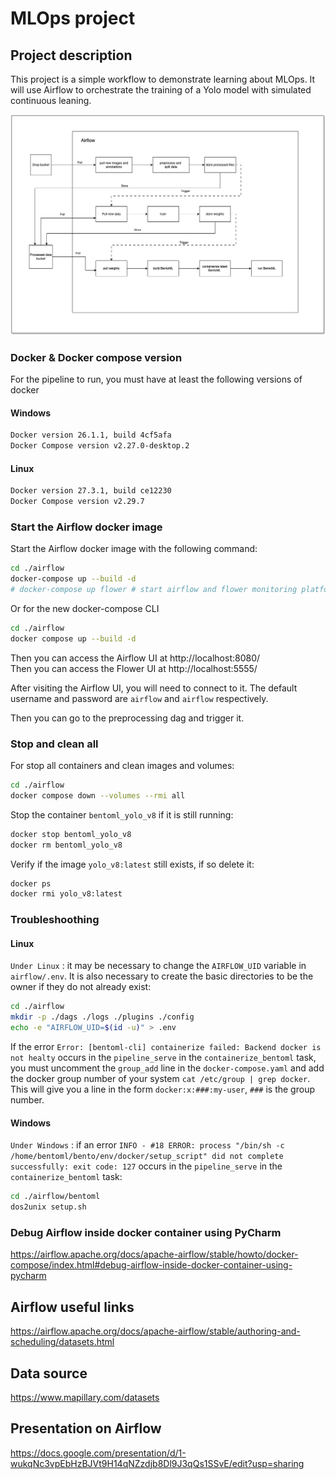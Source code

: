 # MLOps project

## Project description

This project is a simple workflow to demonstrate learning about MLOps. It will use Airflow to orchestrate the training of a Yolo model with simulated continuous leaning.

![diag](images/project-diagram.png)

### Docker & Docker compose version

For the pipeline to run, you must have at least the following versions of docker

#### Windows

```bash
Docker version 26.1.1, build 4cf5afa
Docker Compose version v2.27.0-desktop.2
```

#### Linux

```bash
Docker version 27.3.1, build ce12230
Docker Compose version v2.29.7
```

### Start the Airflow docker image

Start the Airflow docker image with the following command:

```bash
cd ./airflow
docker-compose up --build -d
# docker-compose up flower # start airflow and flower monitoring platform
```

Or for the new docker-compose CLI

```bash
cd ./airflow
docker compose up --build -d
```

Then you can access the Airflow UI at http://localhost:8080/  
Then you can access the Flower UI at http://localhost:5555/

After visiting the Airflow UI, you will need to connect to it. The default username and password are `airflow` and `airflow` respectively.

Then you can go to the preprocessing dag and trigger it.

### Stop and clean all

For stop all containers and clean images and volumes:

```bash
cd ./airflow
docker compose down --volumes --rmi all
```

Stop the container `bentoml_yolo_v8` if it is still running:

```bash
docker stop bentoml_yolo_v8
docker rm bentoml_yolo_v8
```

Verify if the image `yolo_v8:latest` still exists, if so delete it:

```bash
docker ps
docker rmi yolo_v8:latest
```

### Troubleshoothing

#### Linux

`Under Linux` : it may be necessary to change the `AIRFLOW_UID` variable in `airflow/.env`. It is also necessary to create the basic directories to be the owner if they do not already exist:

```bash
cd ./airflow
mkdir -p ./dags ./logs ./plugins ./config
echo -e "AIRFLOW_UID=$(id -u)" > .env
```

If the error `Error: [bentoml-cli] containerize failed: Backend docker is not healty` occurs in the `pipeline_serve` in the `containerize_bentoml` task, you must uncomment the `group_add` line in the `docker-compose.yaml` and add the docker group number of your system `cat /etc/group | grep docker`. This will give you a line in the form `docker:x:###:my-user`, `###` is the group number.

#### Windows

`Under Windows` : if an error `INFO - #18 ERROR: process "/bin/sh -c /home/bentoml/bento/env/docker/setup_script" did not complete successfully: exit code: 127` occurs in the `pipeline_serve` in the `containerize_bentoml` task:

```bash
cd ./airflow/bentoml
dos2unix setup.sh
```

### Debug Airflow inside docker container using PyCharm

https://airflow.apache.org/docs/apache-airflow/stable/howto/docker-compose/index.html#debug-airflow-inside-docker-container-using-pycharm

## Airflow useful links

https://airflow.apache.org/docs/apache-airflow/stable/authoring-and-scheduling/datasets.html

## Data source

https://www.mapillary.com/datasets

## Presentation on Airflow

https://docs.google.com/presentation/d/1-wukqNc3vpEbHzBJVt9H14qNZzdjb8Dl9J3qQs1SSvE/edit?usp=sharing
